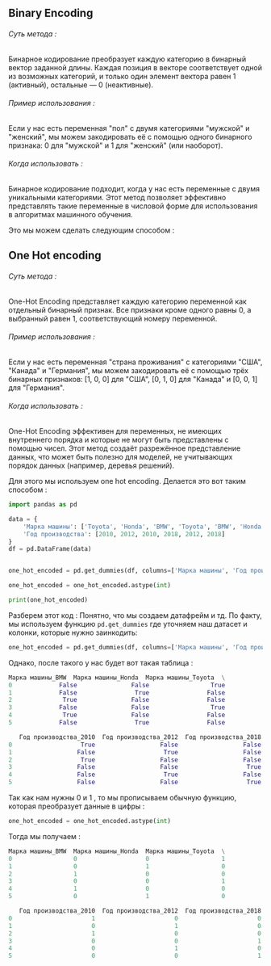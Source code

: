 
<h2>Binary Encoding</h2>
<h6>Суть метода :</h6>
Бинарное кодирование преобразует каждую категорию в бинарный вектор заданной длины. Каждая позиция в векторе соответствует одной из возможных категорий, и только один элемент вектора равен 1 (активный), остальные — 0 (неактивные).

<h6>Пример использования :</h6>
Если у нас есть переменная "пол" с двумя категориями "мужской" и "женский", мы можем закодировать её с помощью одного бинарного признака: 0 для "мужской" и 1 для "женский" (или наоборот).

<h6>Когда использовать :</h6>
Бинарное кодирование подходит, когда у нас есть переменные с двумя уникальными категориями. Этот метод позволяет эффективно представлять такие переменные в числовой форме для использования в алгоритмах машинного обучения.

Это мы можем сделать следующим способом : 












<h2>One Hot encoding</h2>
<h6>Суть метода : </h6>
One-Hot Encoding представляет каждую категорию переменной как отдельный бинарный признак. Все признаки кроме одного равны 0, а выбранный равен 1, соответствующий номеру переменной.

<h6>Пример использования :</h6>
Если у нас есть переменная "страна проживания" с категориями "США", "Канада" и "Германия", мы можем закодировать её с помощью трёх бинарных признаков: [1, 0, 0] для "США", [0, 1, 0] для "Канада" и [0, 0, 1] для "Германия".

<h6>Когда использовать :</h6>
One-Hot Encoding эффективен для переменных, не имеющих внутреннего порядка и которые не могут быть представлены с помощью чисел. Этот метод создаёт разрежённое представление данных, что может быть полезно для моделей, не учитывающих порядок данных (например, деревья решений).

Для этого мы используем one hot encoding. Делается это вот таким способом : 

```python 
import pandas as pd

data = {
    'Марка машины': ['Toyota', 'Honda', 'BMW', 'Toyota', 'BMW', 'Honda'],
    'Год производства': [2010, 2012, 2010, 2018, 2012, 2018]
}
df = pd.DataFrame(data)


one_hot_encoded = pd.get_dummies(df, columns=['Марка машины', 'Год производства'])

one_hot_encoded = one_hot_encoded.astype(int)

print(one_hot_encoded)
```

Разберем этот код : 
Понятно, что мы создаем датафрейм и тд. 
По факту, мы используем функцию `pd.get_dummies` где уточняем наш датасет и колонки, которые нужно заинкодить:

```python
one_hot_encoded = pd.get_dummies(df, columns=['Марка машины', 'Год производства'])
```

Однако, после такого у нас будет вот такая таблица : 

```python 
Марка машины_BMW  Марка машины_Honda  Марка машины_Toyota  \
0             False               False                 True   
1             False                True                False   
2              True               False                False   
3             False               False                 True   
4              True               False                False   
5             False                True                False   

   Год производства_2010  Год производства_2012  Год производства_2018  
0                   True                  False                  False  
1                  False                   True                  False  
2                   True                  False                  False  
3                  False                  False                   True  
4                  False                   True                  False  
5                  False                  False                   True  
```

Так как нам нужны 0 и 1 , то мы прописываем обычную функцию, которая преобразует данные в цифры : 

```python 
one_hot_encoded = one_hot_encoded.astype(int)
```

Тогда мы получаем : 

```python
Марка машины_BMW  Марка машины_Honda  Марка машины_Toyota  \
0                 0                   0                    1   
1                 0                   1                    0   
2                 1                   0                    0   
3                 0                   0                    1   
4                 1                   0                    0   
5                 0                   1                    0   

   Год производства_2010  Год производства_2012  Год производства_2018  
0                      1                      0                      0  
1                      0                      1                      0  
2                      1                      0                      0  
3                      0                      0                      1  
4                      0                      1                      0  
5                      0                      0                      1
